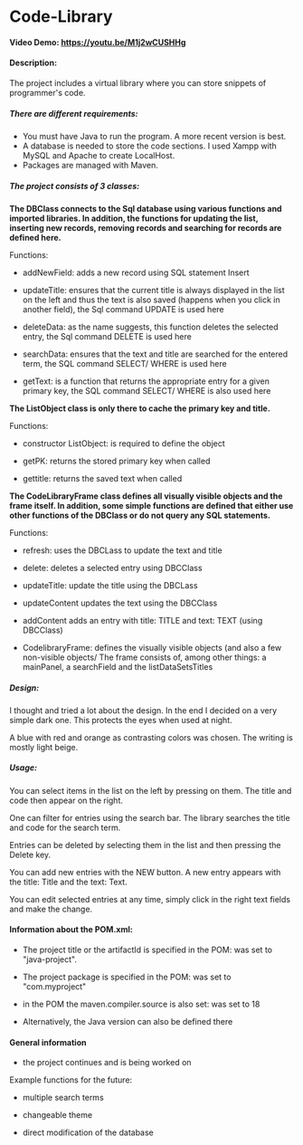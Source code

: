 # Code-Library
#### Video Demo: https://youtu.be/M1j2wCUSHHg <URL HERE>
#### Description:

The project includes a virtual library where you can store snippets of programmer's code.

##### There are different requirements:
* You must have Java to run the program. A more recent version is best.
* A database is needed to store the code sections. I used Xampp with MySQL and Apache to create LocalHost.
* Packages are managed with Maven.

##### The project consists of 3 classes:

<b>The DBClass connects to the Sql database using various functions and imported libraries. 
In addition, the functions for updating the list, 
inserting new records, removing records and searching for records are defined here. </b>

Functions:

* addNewField: adds a new record using SQL statement Insert


* updateTitle: ensures that the current title is always displayed in the list on the left and thus the text is also saved (happens when you click in another field), the Sql command UPDATE is used here


* deleteData: as the name suggests, this function deletes the selected entry, the Sql command DELETE is used here


* searchData: ensures that the text and title are searched for the entered term, the SQL command SELECT/ WHERE is used here


* getText: is a function that returns the appropriate entry for a given primary key, the SQL command SELECT/ WHERE is also used here


<b> The ListObject class is only there to cache the primary key and title. </b>

Functions:

* constructor ListObject: is required to define the object


* getPK: returns the stored primary key when called


* gettitle: returns the saved text when called

<b>The CodeLibraryFrame class defines all visually visible objects and the frame itself. 
In addition, some simple functions are defined that either use other functions of the DBClass or do not query any SQL statements.</b>

Functions:

* refresh: uses the DBCLass to update the text and title


* delete: deletes a selected entry using DBCClass


* updateTitle: update the title using the DBCLass


* updateContent updates the text using the DBCClass


* addContent adds an entry with title: TITLE and text: TEXT (using DBCClass)


* CodelibraryFrame: defines the visually visible objects (and also a few non-visible objects/ The frame consists of, among other things: a mainPanel, a searchField and the listDataSetsTitles

##### Design:

I thought and tried a lot about the design. 
In the end I decided on a very simple dark one. 
This protects the eyes when used at night. 

A blue with red and orange as contrasting colors was chosen. 
The writing is mostly light beige.

##### Usage:

You can select items in the list on the left by pressing on them. The title and code then appear on the right.

One can filter for entries using the search bar. The library searches the title and code for the search term.

Entries can be deleted by selecting them in the list and then pressing the Delete key.

You can add new entries with the NEW button. A new entry appears with the title: Title and the text: Text.

You can edit selected entries at any time, simply click in the right text fields and make the change.

#### Information about the POM.xml:

* The project title or the artifactId is specified in the POM: was set to "java-project".

* The project package is specified in the POM: was set to "com.myproject"

* in the POM the maven.compiler.source is also set: was set to 18

* Alternatively, the Java version can also be defined there

#### General information

* the project continues and is being worked on

Example functions for the future:

* multiple search terms

* changeable theme

* direct modification of the database